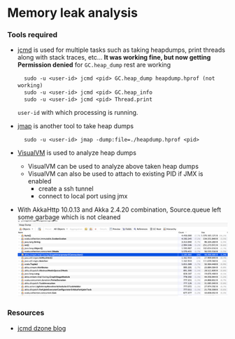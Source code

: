# Memory leak analysis

### Tools required

- [jcmd](https://docs.oracle.com/javase/8/docs/technotes/guides/troubleshoot/tooldescr006.html) is used for multiple tasks
  such as taking heapdumps, print threads along with stack traces, etc... 
  __It was working fine, but now getting Permission denied__ for `GC.heap_dump` rest are working
  
  ```
    sudo -u <user-id> jcmd <pid> GC.heap_dump heapdump.hprof (not working)
    sudo -u <user-id> jcmd <pid> GC.heap_info
    sudo -u <user-id> jcmd <pid> Thread.print
  ```
  `user-id` with which processing is running.
  
- [jmap](https://docs.oracle.com/javase/7/docs/technotes/tools/share/jmap.html) is another tool to take heap dumps
  
  ```
    sudo -u <user-id> jmap -dump:file=./heapdump.hprof <pid>
  ```

- [VisualVM](https://visualvm.github.io/) is used to analyze heap dumps
  - VisualVM can be used to analyze above taken heap dumps 
  - VisualVM can also be used to attach to existing PID if JMX is enabled
     - create a ssh tunnel
     - connect to local port using jmx


- With AkkaHttp 10.0.13 and Akka 2.4.20 combination, Source.queue left some garbage which is not cleaned ![img.png](visualvm.png) 

### Resources

- [jcmd dzone blog](https://dzone.com/articles/jcmd-one-jdk-command-line-tool-to-rule-them-all)
